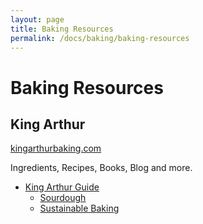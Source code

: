 ```yaml
---
layout: page
title: Baking Resources
permalink: /docs/baking/baking-resources
---
```


# Baking Resources

## King Arthur

[kingarthurbaking.com](https://www.kingarthurbaking.com/)

Ingredients, Recipes, Books, Blog and more.

- [King Arthur Guide](https://www.kingarthurbaking.com/learn/guides)
  - [Sourdough](https://www.kingarthurbaking.com/learn/guides/sourdough)
  - [Sustainable Baking](https://www.kingarthurbaking.com/learn/guides/guide-to-sustainable-baking)
